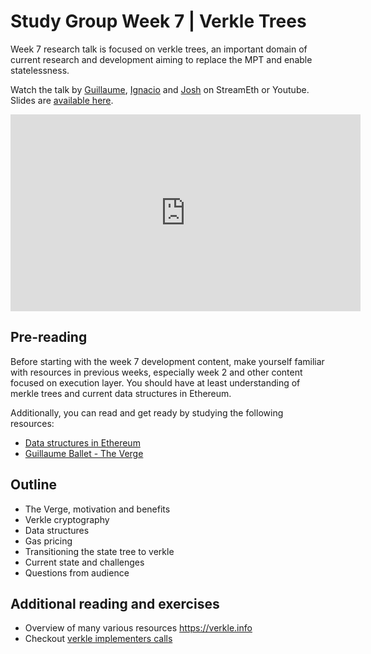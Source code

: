 # Study Group Week 7 | Verkle Trees

Week 7 research talk is focused on verkle trees, an important domain of current research and development aiming to replace the MPT and enable statelessness.

Watch the talk by [Guillaume](https://twitter.com/gballet/), [Ignacio](https://twitter.com/ignaciohagopian) and [Josh](https://twitter.com/rudolf6_) on StreamEth or Youtube. Slides are [available here](https://github.com/eth-protocol-fellows/protocol-studies/blob/main/docs/eps/presentations/week7-research.pdf). 

<iframe width="560" height="315" src="https://www.youtube.com/embed/H_M9bjwtMhU?si=9OurujpFiwUEuNdA" title="YouTube video player" frameborder="0" allow="accelerometer; autoplay; clipboard-write; encrypted-media; gyroscope; picture-in-picture; web-share" referrerpolicy="strict-origin-when-cross-origin" allowfullscreen></iframe>

## Pre-reading

Before starting with the week 7 development content, make yourself familiar with resources in previous weeks, especially week 2 and other content focused on execution layer. You should have at least understanding of merkle trees and current data structures in Ethereum.

Additionally, you can read and get ready by studying the following resources:

- [Data structures in Ethereum](/wiki/protocol/data-structures.md)
- [Guillaume Ballet - The Verge](https://www.youtube.com/watch?v=F1Ne19Vew6w)

## Outline

- The Verge, motivation and benefits
- Verkle cryptography
- Data structures
- Gas pricing 
- Transitioning the state tree to verkle 
- Current state and challenges 
- Questions from audience

## Additional reading and exercises 

- Overview of many various resources https://verkle.info
- Checkout [verkle implementers calls](https://github.com/ethereum/pm/issues/977)
